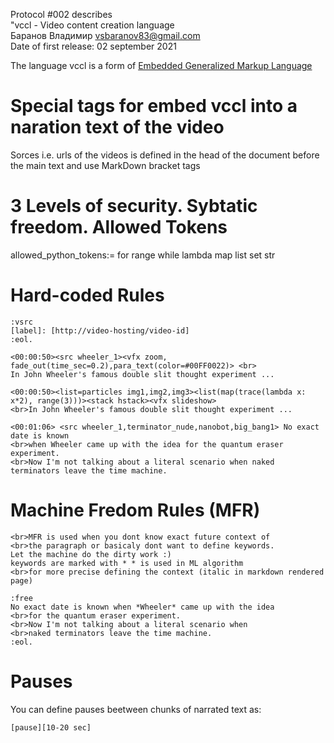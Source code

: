 Protocol #002 describes <br>
"vccl - Video content creation language <br>
Баранов Владимир vsbaranov83@gmail.com <br>
Date of first release: 02 september 2021 

The language vccl is a form of [Embedded Generalized Markup Language](https://ru.wikipedia.org/wiki/Generalized_Markup_Language)

# Special tags for embed vccl into a naration text of the video
Sorces i.e. urls of the videos is defined in the head of the document before the main text and use MarkDown bracket tags <br>

# 3 Levels of security. Sybtatic freedom. Allowed Tokens

allowed_python_tokens:= for range while lambda map list set str

# Hard-coded Rules
```
:vsrc 
[label]: [http://video-hosting/video-id] 
:eol. 
```

```
<00:00:50><src wheeler_1><vfx zoom, fade_out(time_sec=0.2),para_text(color=#00FF0022)> <br>
In John Wheeler's famous double slit thought experiment ...
```

```
<00:00:50><list=particles img1,img2,img3><list(map(trace(lambda x: x*2), range(3)))><stack hstack><vfx slideshow> 
<br>In John Wheeler's famous double slit thought experiment ...
```


```
<00:01:06> <src wheeler_1,terminator_nude,nanobot,big_bang1> No exact date is known 
<br>when Wheeler came up with the idea for the quantum eraser experiment. 
<br>Now I'm not talking about a literal scenario when naked terminators leave the time machine.
```

# Machine Fredom Rules (MFR)
```
<br>MFR is used when you dont know exact future context of 
<br>the paragraph or basicaly dont want to define keywords.
Let the machine do the dirty work :)
keywords are marked with * * is used in ML algorithm 
<br>for more precise defining the context (italic in markdown rendered page)

:free
No exact date is known when *Wheeler* came up with the idea 
<br>for the quantum eraser experiment. 
<br>Now I'm not talking about a literal scenario when 
<br>naked terminators leave the time machine.
:eol.
```

# Pauses
You can define pauses beetween chunks of narrated text as:
```
[pause][10-20 sec]
```
